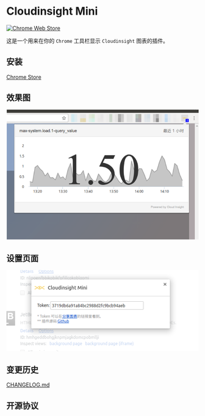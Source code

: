 # Cloudinsight Mini
[![Chrome Web Store](https://img.shields.io/chrome-web-store/d/klihmpniaaakjmniddmicfclpkjijkao.svg?maxAge=2592000?style=flat-square)](https://chrome.google.com/webstore/detail/cloudinsight-mini/klihmpniaaakjmniddmicfclpkjijkao)

这是一个用来在你的 `Chrome` 工具栏显示 `Cloudinsight` 图表的插件。

## 安装

[Chrome Store](https://chrome.google.com/webstore/detail/cloudinsight-mini/klihmpniaaakjmniddmicfclpkjijkao)

## 效果图

![截图](./docs/screenshot.png)

## 设置页面

![截图](./docs/options.png)

## 变更历史

[CHANGELOG.md](./CHANGELOG.md)

## 开源协议


